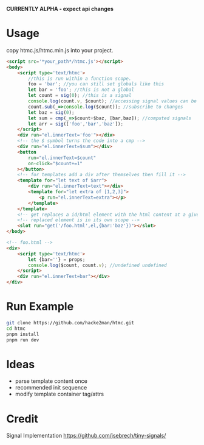 **CURRENTLY ALPHA - expect api changes**

# Usage
copy htmc.js/htmc.min.js into your project.
```html
<script src='*your_path*/htmc.js'></script>
<body>
	<script type='text/htmc'>
		//this is run within a function scope.
		foo = 'bar'; //you can still set globals like this
		let bar = 'foo'; //this is not a global
		let count = sig(0); //this is a signal
		console.log(count.v, $count); //accessing signal values can be done both ways
		count.sub(_=>console.log($count)); //subscribe to changes
		let baz = sig(0);
		let sum = cmp(_=>$count+$baz, [bar,baz]); //computed signals
		let arr = sig(['foo','bar','baz']);
	</script>
	<div run="el.innerText='foo'"></div>
	<!-- the $ symbol turns the code into a cmp -->
	<div run="el.innerText=$sum"></div>
	<button
		run="el.innerText=$count"
		on-click="$count+=1"
	></button>
	<!-- for templates add a div after themselves then fill it -->
	<template for="let text of $arr">
		<div run="el.innerText=text"></div>
		<template for="let extra of [1,2,3]">
			<p run="el.innerText=extra"></p>
		</template>
	</template>
	<!-- get replaces a id/html element with the html content at a given path -->
	<!-- replaced element is in its own scope -->
	<slot run="get('/foo.html',el,{bar:'baz'})"></slot>
</body>

<!-- foo.html -->
<div>
	<script type='text/htmc'>
		let {bar=''} = props;
		console.log($count, count.v); //undefined undefined
	</script>
	<div run="el.innerText=bar"></div>
</div>
```

# Run Example
```sh
git clone https://github.com/hacke2man/htmc.git
cd htmc
pnpm install
pnpm run dev
```

# Ideas
- parse template content once
- recommended init sequence
- modify template container tag/attrs

# Credit
Signal Implementation
https://github.com/jsebrech/tiny-signals/
